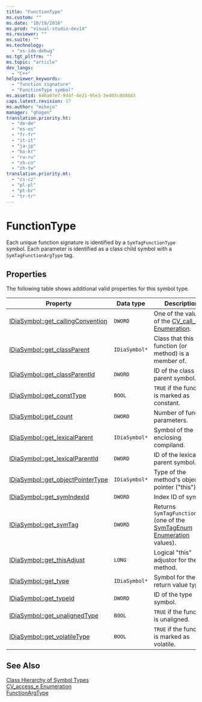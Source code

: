 ```yaml
---
title: "FunctionType"
ms.custom: ""
ms.date: "10/19/2016"
ms.prod: "visual-studio-dev14"
ms.reviewer: ""
ms.suite: ""
ms.technology: 
  - "vs-ide-debug"
ms.tgt_pltfrm: ""
ms.topic: "article"
dev_langs: 
  - "C++"
helpviewer_keywords: 
  - "function signature"
  - "FunctionType symbol"
ms.assetid: 646a07e7-9d4f-4e21-95e3-3e403cdd4843
caps.latest.revision: 17
ms.author: "mikejo"
manager: "ghogen"
translation.priority.ht: 
  - "de-de"
  - "es-es"
  - "fr-fr"
  - "it-it"
  - "ja-jp"
  - "ko-kr"
  - "ru-ru"
  - "zh-cn"
  - "zh-tw"
translation.priority.mt: 
  - "cs-cz"
  - "pl-pl"
  - "pt-br"
  - "tr-tr"
---
```

# FunctionType
Each unique function signature is identified by a `SymTagFunctionType` symbol. Each parameter is identified as a class child symbol with a `SymTagFunctionArgType` tag.  
  
## Properties  
 The following table shows additional valid properties for this symbol type.  
  
|Property|Data type|Description|  
|--------------|---------------|-----------------|  
|[IDiaSymbol::get_callingConvention](../../debugger/debug-interface-access/idiasymbol--get_callingconvention.md)|`DWORD`|One of the values of the [CV_call_e Enumeration](../../debugger/debug-interface-access/cv_call_e.md).|  
|[IDiaSymbol::get_classParent](../../debugger/debug-interface-access/idiasymbol--get_classparent.md)|`IDiaSymbol*`|Class that this function (or method) is a member of.|  
|[IDiaSymbol::get_classParentId](../../debugger/debug-interface-access/idiasymbol--get_classparentid.md)|`DWORD`|ID of the class parent symbol.|  
|[IDiaSymbol::get_constType](../../debugger/debug-interface-access/idiasymbol--get_consttype.md)|`BOOL`|`TRUE` if the function is marked as constant.|  
|[IDiaSymbol::get_count](../../debugger/debug-interface-access/idiasymbol--get_count.md)|`DWORD`|Number of function parameters.|  
|[IDiaSymbol::get_lexicalParent](../../debugger/debug-interface-access/idiasymbol--get_lexicalparent.md)|`IDiaSymbol*`|Symbol of the enclosing compiland.|  
|[IDiaSymbol::get_lexicalParentId](../../debugger/debug-interface-access/idiasymbol--get_lexicalparentid.md)|`DWORD`|ID of the lexical parent symbol.|  
|[IDiaSymbol::get_objectPointerType](../../debugger/debug-interface-access/idiasymbol--get_objectpointertype.md)|`IDiaSymbol*`|Type of the method's object pointer ("this").|  
|[IDiaSymbol::get_symIndexId](../../debugger/debug-interface-access/idiasymbol--get_symindexid.md)|`DWORD`|Index ID of symbol.|  
|[IDiaSymbol::get_symTag](../../debugger/debug-interface-access/idiasymbol--get_symtag.md)|`DWORD`|Returns `SymTagFunctionType` (one of the [SymTagEnum Enumeration](../../debugger/debug-interface-access/symtagenum.md) values).|  
|[IDiaSymbol::get_thisAdjust](../../debugger/debug-interface-access/idiasymbol--get_thisadjust.md)|`LONG`|Logical "this" adjustor for the method.|  
|[IDiaSymbol::get_type](../../debugger/debug-interface-access/idiasymbol--get_type.md)|`IDiaSymbol*`|Symbol for the return value type.|  
|[IDiaSymbol::get_typeId](../../debugger/debug-interface-access/idiasymbol--get_typeid.md)|`DWORD`|ID of the type symbol.|  
|[IDiaSymbol::get_unalignedType](../../debugger/debug-interface-access/idiasymbol--get_unalignedtype.md)|`BOOL`|`TRUE` if the function is unaligned.|  
|[IDiaSymbol::get_volatileType](../../debugger/debug-interface-access/idiasymbol--get_volatiletype.md)|`BOOL`|`TRUE` if the function is marked as volatile.|  
  
## See Also  
 [Class Hierarchy of Symbol Types](../../debugger/debug-interface-access/class-hierarchy-of-symbol-types.md)   
 [CV_access_e Enumeration](../../debugger/debug-interface-access/cv_access_e.md)   
 [FunctionArgType](../../debugger/debug-interface-access/functionargtype.md)